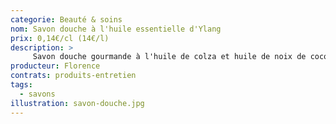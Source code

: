 ```yaml
---
categorie: Beauté & soins
nom: Savon douche à l'huile essentielle d'Ylang 
prix: 0,14€/cl (14€/l)
description: >
     Savon douche gourmande à l'huile de colza et huile de noix de coco, parfumé à l'huile essentielle d'ylang-ylang et petit grain bigaradier, enrichi à l'huile d'avocat.
producteur: Florence
contrats: produits-entretien
tags: 
  - savons
illustration: savon-douche.jpg
---
```



